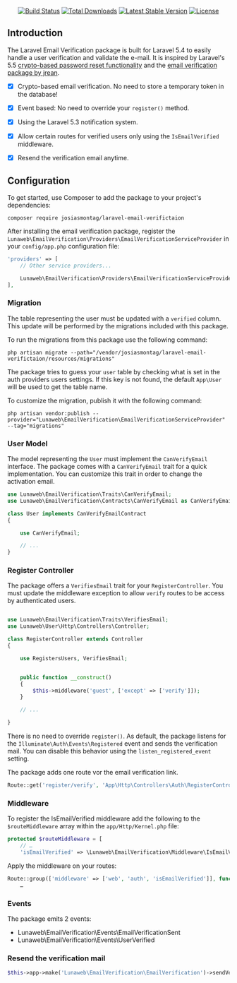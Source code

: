 
<p align="center">
<a href="https://travis-ci.org/josiasmontag/laravel-email-verifictaion"><img src="https://travis-ci.org/josiasmontag/laravel-email-verifictaion.svg" alt="Build Status"></a>
<a href="https://packagist.org/packages/josiasmontag/laravel-email-verifictaion"><img src="https://poser.pugx.org/josiasmontag/laravel-email-verifictaion/d/total.svg" alt="Total Downloads"></a>
<a href="https://packagist.org/packages/josiasmontag/laravel-email-verifictaion"><img src="https://poser.pugx.org/josiasmontag/laravel-email-verifictaion/v/stable.svg" alt="Latest Stable Version"></a>
<a href="https://packagist.org/packages/josiasmontag/laravel-email-verifictaion"><img src="https://poser.pugx.org/josiasmontag/laravel-email-verifictaion/license.svg" alt="License"></a>
</p>

## Introduction

The Laravel Email Verification package is built for Laravel 5.4 to easily handle a user verification and validate the e-mail. It is inspired by Laravel's 5.5 [crypto-based password reset functionality](https://github.com/laravel/framework/pull/17499) and the [email verification package by jrean](https://github.com/jrean/laravel-user-verification).

- [x] Crypto-based email verification. No need to store a temporary token in the database!
- [x] Event based: No need to override your `register()` method.
- [x] Using the Laravel 5.3 notification system.
- [x] Allow certain routes for verified users only using the `IsEmailVerified` middleware.
- [x] Resend the verification email anytime.

      

## Configuration


To get started, use Composer to add the package to your project's dependencies:

    composer require josiasmontag/laravel-email-verifictaion


After installing the email verification package, register the `Lunaweb\EmailVerification\Providers\EmailVerificationServiceProvider` in your `config/app.php` configuration file:

```php
'providers' => [
    // Other service providers...

    Lunaweb\EmailVerification\Providers\EmailVerificationServiceProvider::class,
],
```

### Migration

The table representing the user must be updated with a `verified` column.
This update will be performed by the migrations included with this package.

To run the migrations from this package use the following command:

```
php artisan migrate --path="/vendor/josiasmontag/laravel-email-verifictaion/resources/migrations"
```

The package tries to guess your `user` table by checking what is set in the auth providers users settings.
If this key is not found, the default `App\User` will be used to get the table name.

To customize the migration, publish it with the following command:

```
php artisan vendor:publish --provider="Lunaweb\EmailVerification\EmailVerificationServiceProvider" --tag="migrations"
```

### User Model

The model representing the `User` must implement the `CanVerifyEmail` interface. The package comes with a `CanVerifyEmail` trait for a quick implementation. You can customize this trait in order to change the activation email.


```php
use Lunaweb\EmailVerification\Traits\CanVerifyEmail;
use Lunaweb\EmailVerification\Contracts\CanVerifyEmail as CanVerifyEmailContract;

class User implements CanVerifyEmailContract
{

    use CanVerifyEmail;

    // ...
}
```

### Register Controller

The package offers a `VerifiesEmail` trait for your `RegisterController`. You must update the middleware exception to allow `verify` routes to be access by authenticated users.

```php

use Lunaweb\EmailVerification\Traits\VerifiesEmail;
use Lunaweb\User\Http\Controllers\Controller;

class RegisterController extends Controller
{

    use RegistersUsers, VerifiesEmail;


    public function __construct()
    {
        $this->middleware('guest', ['except' => ['verify']]);
    }

    // ...

}

```

There is no need to override `register()`. As default, the package listens for the `Illuminate\Auth\Events\Registered` event and sends the verification mail. You can disable this behavior using the `listen_registered_event` setting.

The package adds one route vor the email verification link. 

```php
Route::get('register/verify', 'App\Http\Controllers\Auth\RegisterController@verify');
```

### Middleware


To register the IsEmailVerified middleware add the following to the `$routeMiddleware` array within the `app/Http/Kernel.php` file:

```php
protected $routeMiddleware = [
    // …
    'isEmailVerified' => \Lunaweb\EmailVerification\Middleware\IsEmailVerified::class,
```

Apply the middleware on your routes:

```php
Route::group(['middleware' => ['web', 'auth', 'isEmailVerified']], function () {
    …
```

### Events

The package emits 2 events:

* Lunaweb\EmailVerification\Events\EmailVerificationSent
* Lunaweb\EmailVerification\Events\UserVerified


### Resend the verification mail

```php
$this->app->make('Lunaweb\EmailVerification\EmailVerification')->sendVerifyLink($user);
```